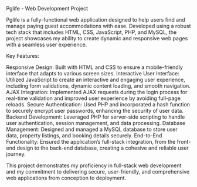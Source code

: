 Pglife - Web Development Project

Pglife is a fully-functional web application designed to help users find and manage paying guest accommodations with ease. Developed using a robust tech stack that includes HTML, CSS, JavaScript, PHP, and MySQL, the project showcases my ability to create dynamic and responsive web pages with a seamless user experience.

Key Features:

Responsive Design: Built with HTML and CSS to ensure a mobile-friendly interface that adapts to various screen sizes.
Interactive User Interface: Utilized JavaScript to create an interactive and engaging user experience, including form validations, dynamic content loading, and smooth navigation.
AJAX Integration: Implemented AJAX requests during the login process for real-time validation and improved user experience by avoiding full-page reloads.
Secure Authentication: Used PHP and incorporated a hash function to securely encrypt user passwords, enhancing the security of user data.
Backend Development: Leveraged PHP for server-side scripting to handle user authentication, session management, and data processing.
Database Management: Designed and managed a MySQL database to store user data, property listings, and booking details securely.
End-to-End Functionality: Ensured the application’s full-stack integration, from the front-end design to the back-end database, creating a cohesive and reliable user journey.

This project demonstrates my proficiency in full-stack web development and my commitment to delivering secure, user-friendly, and comprehensive web applications from conception to deployment.
